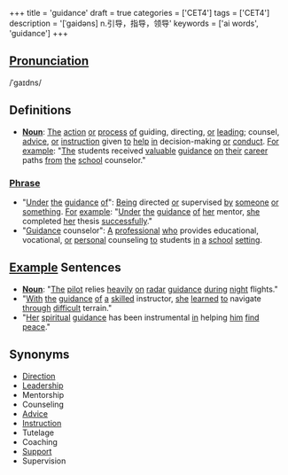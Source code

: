 +++
title = 'guidance'
draft = true
categories = ['CET4']
tags = ['CET4']
description = '[ˈgaidəns] n.引导，指导，领导'
keywords = ['ai words', 'guidance']
+++

## [Pronunciation](/post/pronunciation/)
/ˈɡaɪdns/

## Definitions
- **[Noun](/post/noun/)**: [The](/post/the/) [action](/post/action/) [or](/post/or/) [process](/post/process/) [of](/post/of/) guiding, directing, [or](/post/or/) [leading](/post/leading/); counsel, [advice](/post/advice/), [or](/post/or/) [instruction](/post/instruction/) given [to](/post/to/) [help](/post/help/) [in](/post/in/) decision-making [or](/post/or/) [conduct](/post/conduct/). [For](/post/for/) [example](/post/example/): "[The](/post/the/) students received [valuable](/post/valuable/) [guidance](/post/guidance/) [on](/post/on/) [their](/post/their/) [career](/post/career/) paths [from](/post/from/) [the](/post/the/) [school](/post/school/) counselor."

### [Phrase](/post/phrase/)
- "[Under](/post/under/) [the](/post/the/) [guidance](/post/guidance/) [of](/post/of/)": [Being](/post/being/) directed [or](/post/or/) supervised [by](/post/by/) [someone](/post/someone/) [or](/post/or/) [something](/post/something/). [For](/post/for/) [example](/post/example/): "[Under](/post/under/) [the](/post/the/) [guidance](/post/guidance/) [of](/post/of/) [her](/post/her/) mentor, [she](/post/she/) completed [her](/post/her/) thesis [successfully](/post/successfully/)."
- "[Guidance](/post/guidance/) counselor": [A](/post/a/) [professional](/post/professional/) [who](/post/who/) provides educational, vocational, [or](/post/or/) [personal](/post/personal/) counseling [to](/post/to/) students [in](/post/in/) [a](/post/a/) [school](/post/school/) [setting](/post/setting/).

## [Example](/post/example/) Sentences
- **[Noun](/post/noun/)**: "[The](/post/the/) [pilot](/post/pilot/) relies [heavily](/post/heavily/) [on](/post/on/) [radar](/post/radar/) [guidance](/post/guidance/) [during](/post/during/) [night](/post/night/) flights."
- "[With](/post/with/) [the](/post/the/) [guidance](/post/guidance/) [of](/post/of/) [a](/post/a/) [skilled](/post/skilled/) instructor, [she](/post/she/) [learned](/post/learned/) [to](/post/to/) navigate [through](/post/through/) [difficult](/post/difficult/) terrain."
- "[Her](/post/her/) [spiritual](/post/spiritual/) [guidance](/post/guidance/) has been instrumental [in](/post/in/) helping [him](/post/him/) [find](/post/find/) [peace](/post/peace/)."

## Synonyms
- [Direction](/post/direction/)
- [Leadership](/post/leadership/)
- Mentorship
- Counseling
- [Advice](/post/advice/)
- [Instruction](/post/instruction/)
- Tutelage
- Coaching
- [Support](/post/support/)
- Supervision
